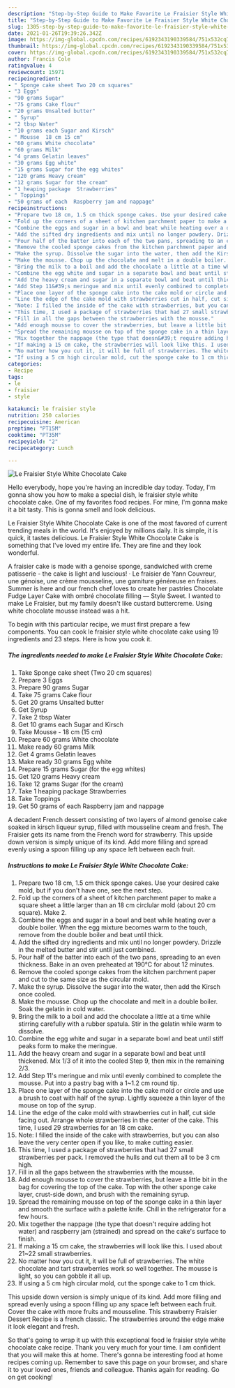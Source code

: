 ```yaml
---
description: "Step-by-Step Guide to Make Favorite Le Fraisier Style White Chocolate Cake"
title: "Step-by-Step Guide to Make Favorite Le Fraisier Style White Chocolate Cake"
slug: 1305-step-by-step-guide-to-make-favorite-le-fraisier-style-white-chocolate-cake
date: 2021-01-26T19:39:26.342Z
image: https://img-global.cpcdn.com/recipes/6192343190339584/751x532cq70/le-fraisier-style-white-chocolate-cake-recipe-main-photo.jpg
thumbnail: https://img-global.cpcdn.com/recipes/6192343190339584/751x532cq70/le-fraisier-style-white-chocolate-cake-recipe-main-photo.jpg
cover: https://img-global.cpcdn.com/recipes/6192343190339584/751x532cq70/le-fraisier-style-white-chocolate-cake-recipe-main-photo.jpg
author: Francis Cole
ratingvalue: 4
reviewcount: 15971
recipeingredient:
- " Sponge cake sheet Two 20 cm squares"
- "3 Eggs"
- "90 grams Sugar"
- "75 grams Cake flour"
- "20 grams Unsalted butter"
- " Syrup"
- "2 tbsp Water"
- "10 grams each Sugar and Kirsch"
- " Mousse  18 cm 15 cm"
- "60 grams White chocolate"
- "60 grams Milk"
- "4 grams Gelatin leaves"
- "30 grams Egg white"
- "15 grams Sugar for the egg whites"
- "120 grams Heavy cream"
- "12 grams Sugar for the cream"
- "1 heaping package  Strawberries"
- " Toppings"
- "50 grams of each  Raspberry jam and nappage"
recipeinstructions:
- "Prepare two 18 cm, 1.5 cm thick sponge cakes. Use your desired cake mold, but if you don&#39;t have one, see the next step."
- "Fold up the corners of a sheet of kitchen parchment paper to make a square sheet a little larger than an 18 cm circlular mold (about 20 cm square). Make 2."
- "Combine the eggs and sugar in a bowl and beat while heating over a double boiler. When the egg mixture becomes warm to the touch, remove from the double boiler and beat until thick."
- "Add the sifted dry ingredients and mix until no longer powdery. Drizzle in the melted butter and stir until just combined."
- "Pour half of the batter into each of the two pans, spreading to an even thickness. Bake in an oven preheated at 190°C for about 12 minutes."
- "Remove the cooled sponge cakes from the kitchen parchment paper and cut to the same size as the circular mold."
- "Make the syrup. Dissolve the sugar into the water, then add the Kirsch once cooled."
- "Make the mousse. Chop up the chocolate and melt in a double boiler. Soak the gelatin in cold water."
- "Bring the milk to a boil and add the chocolate a little at a time while stirring carefully with a rubber spatula. Stir in the gelatin while warm to dissolve."
- "Combine the egg white and sugar in a separate bowl and beat until stiff peaks form to make the meringue."
- "Add the heavy cream and sugar in a separate bowl and beat until thickened. Mix 1/3 of it into the cooled Step 9, then mix in the remaining 2/3."
- "Add Step 11&#39;s meringue and mix until evenly combined to complete the mousse. Put into a pastry bag with a 1~1.2 cm round tip."
- "Place one layer of the sponge cake into the cake mold or circle and use a brush to coat with half of the syrup. Lightly squeeze a thin layer of the mouse on top of the syrup."
- "Line the edge of the cake mold with strawberries cut in half, cut side facing out. Arrange whole strawberries in the center of the cake. This time, I used 29 strawberries for an 18 cm cake."
- "Note: I filled the inside of the cake with strawberries, but you can also leave the very center open if you like, to make cutting easier."
- "This time, I used a package of strawberries that had 27 small strawberries per pack. I removed the hulls and cut them all to be 3 cm high."
- "Fill in all the gaps between the strawberries with the mousse."
- "Add enough mousse to cover the strawberries, but leave a little bit in the bag for covering the top of the cake. Top with the other sponge cake layer, crust-side down, and brush with the remaining syrup."
- "Spread the remaining mousse on top of the sponge cake in a thin layer and smooth the surface with a palette knife. Chill in the refrigerator for a few hours."
- "Mix together the nappage (the type that doesn&#39;t require adding hot water) and raspberry jam (strained) and spread on the cake&#39;s surface to finish."
- "If making a 15 cm cake, the strawberries will look like this. I used about 21~22 small strawberries."
- "No matter how you cut it, it will be full of strawberries. The white chocolate and tart strawberries work so well together. The mousse is light, so you can gobble it all up."
- "If using a 5 cm high circular mold, cut the sponge cake to 1 cm thick."
categories:
- Recipe
tags:
- le
- fraisier
- style

katakunci: le fraisier style 
nutrition: 250 calories
recipecuisine: American
preptime: "PT15M"
cooktime: "PT35M"
recipeyield: "2"
recipecategory: Lunch

---
```



![Le Fraisier Style White Chocolate Cake](https://img-global.cpcdn.com/recipes/6192343190339584/751x532cq70/le-fraisier-style-white-chocolate-cake-recipe-main-photo.jpg)

Hello everybody, hope you're having an incredible day today. Today, I'm gonna show you how to make a special dish, le fraisier style white chocolate cake. One of my favorites food recipes. For mine, I'm gonna make it a bit tasty. This is gonna smell and look delicious.

Le Fraisier Style White Chocolate Cake is one of the most favored of current trending meals in the world. It's enjoyed by millions daily. It is simple, it is quick, it tastes delicious. Le Fraisier Style White Chocolate Cake is something that I've loved my entire life. They are fine and they look wonderful.

A fraisier cake is made with a genoise sponge, sandwiched with creme patisserie - the cake is light and luscious! · Le fraisier de Yann Couvreur, une génoise, une crème mousseline, une garniture généreuse en fraises. Summer is here and our french chef loves to create her pastries Chocolate Fudge Layer Cake with ombré chocolate filling — Style Sweet. I wanted to make Le Fraisier, but my family doesn&#39;t like custard buttercreme. Using white chocolate mousse instead was a hit.


To begin with this particular recipe, we must first prepare a few components. You can cook le fraisier style white chocolate cake using 19 ingredients and 23 steps. Here is how you cook it.

<!--inarticleads1-->

##### The ingredients needed to make Le Fraisier Style White Chocolate Cake:

1. Take  Sponge cake sheet (Two 20 cm squares)
1. Prepare 3 Eggs
1. Prepare 90 grams Sugar
1. Take 75 grams Cake flour
1. Get 20 grams Unsalted butter
1. Get  Syrup
1. Take 2 tbsp Water
1. Get 10 grams each Sugar and Kirsch
1. Take  Mousse - 18 cm (15 cm)
1. Prepare 60 grams White chocolate
1. Make ready 60 grams Milk
1. Get 4 grams Gelatin leaves
1. Make ready 30 grams Egg white
1. Prepare 15 grams Sugar (for the egg whites)
1. Get 120 grams Heavy cream
1. Take 12 grams Sugar (for the cream)
1. Take 1 heaping package  Strawberries
1. Take  Toppings
1. Get 50 grams of each  Raspberry jam and nappage


A decadent French dessert consisting of two layers of almond genoise cake soaked in kirsch liqueur syrup, filled with mousseline cream and fresh. The Fraisier gets its name from the French word for strawberry. This upside down version is simply unique of its kind. Add more filling and spread evenly using a spoon filling up any space left between each fruit. 

<!--inarticleads2-->

##### Instructions to make Le Fraisier Style White Chocolate Cake:

1. Prepare two 18 cm, 1.5 cm thick sponge cakes. Use your desired cake mold, but if you don&#39;t have one, see the next step.
1. Fold up the corners of a sheet of kitchen parchment paper to make a square sheet a little larger than an 18 cm circlular mold (about 20 cm square). Make 2.
1. Combine the eggs and sugar in a bowl and beat while heating over a double boiler. When the egg mixture becomes warm to the touch, remove from the double boiler and beat until thick.
1. Add the sifted dry ingredients and mix until no longer powdery. Drizzle in the melted butter and stir until just combined.
1. Pour half of the batter into each of the two pans, spreading to an even thickness. Bake in an oven preheated at 190°C for about 12 minutes.
1. Remove the cooled sponge cakes from the kitchen parchment paper and cut to the same size as the circular mold.
1. Make the syrup. Dissolve the sugar into the water, then add the Kirsch once cooled.
1. Make the mousse. Chop up the chocolate and melt in a double boiler. Soak the gelatin in cold water.
1. Bring the milk to a boil and add the chocolate a little at a time while stirring carefully with a rubber spatula. Stir in the gelatin while warm to dissolve.
1. Combine the egg white and sugar in a separate bowl and beat until stiff peaks form to make the meringue.
1. Add the heavy cream and sugar in a separate bowl and beat until thickened. Mix 1/3 of it into the cooled Step 9, then mix in the remaining 2/3.
1. Add Step 11&#39;s meringue and mix until evenly combined to complete the mousse. Put into a pastry bag with a 1~1.2 cm round tip.
1. Place one layer of the sponge cake into the cake mold or circle and use a brush to coat with half of the syrup. Lightly squeeze a thin layer of the mouse on top of the syrup.
1. Line the edge of the cake mold with strawberries cut in half, cut side facing out. Arrange whole strawberries in the center of the cake. This time, I used 29 strawberries for an 18 cm cake.
1. Note: I filled the inside of the cake with strawberries, but you can also leave the very center open if you like, to make cutting easier.
1. This time, I used a package of strawberries that had 27 small strawberries per pack. I removed the hulls and cut them all to be 3 cm high.
1. Fill in all the gaps between the strawberries with the mousse.
1. Add enough mousse to cover the strawberries, but leave a little bit in the bag for covering the top of the cake. Top with the other sponge cake layer, crust-side down, and brush with the remaining syrup.
1. Spread the remaining mousse on top of the sponge cake in a thin layer and smooth the surface with a palette knife. Chill in the refrigerator for a few hours.
1. Mix together the nappage (the type that doesn&#39;t require adding hot water) and raspberry jam (strained) and spread on the cake&#39;s surface to finish.
1. If making a 15 cm cake, the strawberries will look like this. I used about 21~22 small strawberries.
1. No matter how you cut it, it will be full of strawberries. The white chocolate and tart strawberries work so well together. The mousse is light, so you can gobble it all up.
1. If using a 5 cm high circular mold, cut the sponge cake to 1 cm thick.


This upside down version is simply unique of its kind. Add more filling and spread evenly using a spoon filling up any space left between each fruit. Cover the cake with more fruits and mousseline. This strawberry Fraisier Dessert Recipe is a french classic. The strawberries around the edge make it look elegant and fresh. 

So that's going to wrap it up with this exceptional food le fraisier style white chocolate cake recipe. Thank you very much for your time. I am confident that you will make this at home. There's gonna be interesting food at home recipes coming up. Remember to save this page on your browser, and share it to your loved ones, friends and colleague. Thanks again for reading. Go on get cooking!
